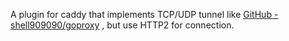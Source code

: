     
A plugin for caddy that implements TCP/UDP tunnel like 
[GitHub - shell909090/goproxy](https://github.com/shell909090/goproxy) , but use HTTP2 for connection.



